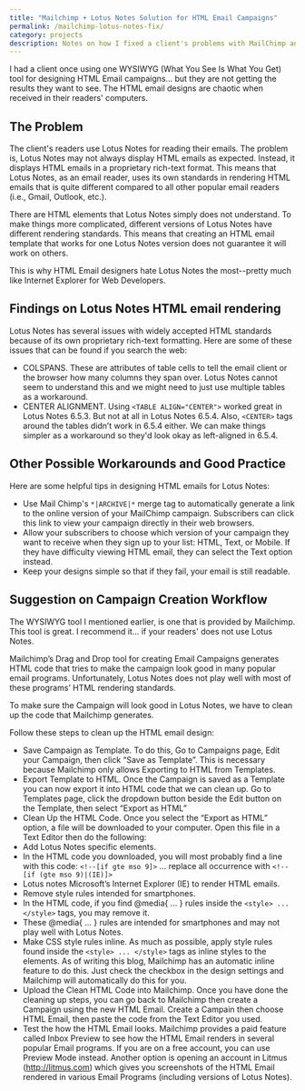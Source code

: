 ```yaml
---
title: "Mailchimp + Lotus Notes Solution for HTML Email Campaigns"
permalink: /mailchimp-lotus-notes-fix/
category: projects
description: Notes on how I fixed a client's problems with MailChimp and Lotus Notes
---
```


I had a client once using one WYSIWYG (What You See Is What You Get) tool for designing HTML Email campaigns... but they are not getting the results they want to see. The HTML email designs are chaotic when received in their readers' computers.<!--more-->

## The Problem

The client's readers use Lotus Notes for reading their emails. The problem is, Lotus Notes may not always display HTML emails as expected. Instead, it displays HTML emails in a proprietary rich-text format. This means that Lotus Notes, as an email reader, uses its own standards in rendering HTML emails that is quite different compared to all other popular email readers (i.e., Gmail, Outlook, etc.).

There are HTML elements that Lotus Notes simply does not understand. To make things more complicated, different versions of Lotus Notes have different rendering standards. This means that creating an HTML email template that works for one Lotus Notes version does not guarantee it will work on others.

This is why HTML Email designers hate Lotus Notes the most--pretty much like Internet Explorer for Web Developers.


## Findings on Lotus Notes HTML email rendering

Lotus Notes has several issues with widely accepted HTML standards because of its own proprietary rich-text formatting. Here are some of these issues that can be found if you search the web:
- COLSPANS. These are attributes of table cells to tell the email client or the browser how many columns they span over. Lotus Notes cannot seem to understand this and we might need to just use multiple tables as a workaround.
- CENTER ALIGNMENT. Using `<TABLE ALIGN="CENTER">` worked great in Lotus Notes 6.5.3. But not at all in Lotus Notes 6.5.4. Also, `<CENTER>` tags around the tables didn’t work in 6.5.4 either. We can make things simpler as a workaround so they'd look okay as left-aligned in 6.5.4.


## Other Possible Workarounds and Good Practice
Here are some helpful tips in designing HTML emails for Lotus Notes:
- Use Mail Chimp's `*|ARCHIVE|*` merge tag to automatically generate a link to the online version of your MailChimp campaign. Subscribers can click this link to view your campaign directly in their web browsers.
- Allow your subscribers to choose which version of your campaign they want to receive when they sign up to your list: HTML, Text, or Mobile. If they have difficulty viewing HTML email, they can select the Text option instead.
- Keep your designs simple so that if they fail, your email is still readable.

## Suggestion on Campaign Creation Workflow
The WYSIWYG tool I mentioned earlier, is one that is provided by Mailchimp. This tool is great. I recommend it... if your readers' does not use Lotus Notes.

Mailchimp’s Drag and Drop tool for creating Email Campaigns generates HTML code that tries to make the campaign look good in many popular email programs. Unfortunately, Lotus Notes does not play well with most of these programs’ HTML rendering standards.

To make sure the Campaign will look good in Lotus Notes, we have to clean up the code that Mailchimp generates.

Follow these steps to clean up the HTML email design:
- Save Campaign as Template. To do this, Go to Campaigns page, Edit your Campaign, then click “Save as Template”. This is necessary because Mailchimp only allows Exporting to HTML from Templates.
- Export Template to HTML. Once the Campaign is saved as a Template you can now export it into HTML code that we can clean up. Go to Templates page, click the dropdown button beside the Edit button on the Template, then select “Export as HTML”
- Clean Up the HTML Code. Once you select the “Export as HTML” option, a file will be downloaded to your computer. Open this file in a Text Editor then do the following:
- Add Lotus Notes specific elements.
- In the HTML code you downloaded, you will most probably find a line with this code: `<!--[if gte mso 9]>` … replace all occurrence with `<!--[if (gte mso 9)|(IE)]>`
- Lotus notes Microsoft’s Internet Explorer (IE) to render HTML emails.
- Remove style rules intended for smartphones.
- In the HTML code, if you find @media{ … } rules inside the `<style> ... </style>` tags, you may remove it.
- These @media{ ... } rules are intended for smartphones and may not play well with Lotus Notes.
- Make CSS style rules inline. As much as possible, apply style rules found inside the `<style> ... </style>` tags as inline styles to the elements. As of writing this blog, Mailchimp has an automatic inline feature to do this. Just check the checkbox in the design settings and Mailchimp will automatically do this for you.
- Upload the Clean HTML Code into Mailchimp. Once you have done the cleaning up steps, you can go back to Mailchimp then create a Campaign using the new HTML Email. Create a Campain then choose HTML Email, then paste the code from the Text Editor you used.
- Test the how the HTML Email looks. Mailchimp provides a paid feature called Inbox Preview to see how the HTML Email renders in several popular Email programs. If you are on a free account, you can use Preview Mode instead. Another option is opening an account in Litmus (http://litmus.com) which gives you screenshots of the HTML Email rendered in various Email Programs (including versions of Lotus Notes).


